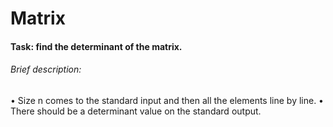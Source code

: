 # Matrix
#### Task: find the determinant of the matrix.
###### Brief description:
• Size n comes to the standard input and then all the elements line by line.
• There should be a determinant value on the standard output.